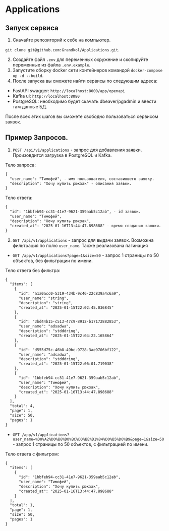 # Applications

## Запуск сервиса

1. Cкачайте репозиторий к себе на компьютер.

`git clone git@github.com:Grandkol/Applications.git`.

2. Создайте файл `.env` для переменных окружение и скопируйте переменные из файла `.env.example`.
3. Запустите сборку docker сети контейнеров командой `docker-compose up -d --build`.
4. После запуска вы сможете найти сервисы по следующим адреса:
- FastAPI swagger: `http://localhost:8000/app/openapi`
- Kafka ui: `http://localhost:8080`
- PostgreSQL: необходимо будет скачать dbeaver/pgadmin и ввести там данные БД.

После всех этих шагов вы сможете свободно пользоваться сервисом заявок.

## Пример Запросов.

1. `POST /api/v1/applications` - запрос для добавления заявки. Произовдится загрузка в PostgreSQL и Kafka.

Тело запроса:
```html
{
  "user_name": "Тимофей", - имя пользователя, составившего заявку.
  "description": "Хочу купить рюкзак" - описания заявки.
}

```
Тело ответа:
```html
{
  "id": "1bbfeb94-cc31-41e7-9621-359aab5c12ab", - id заявки.
  "user_name": "Тимофей",
  "description": "Хочу купить рюкзак",
  "created_at": "2025-01-16T13:44:47.898688" - время создания заявки.
}

```

2. `GET /api/v1/applications` - запрос для выдачи заявок. Возможна фильтрация по полю `user_name`. Также реализована пагинация

 - `GET /app/v1/applications?page=1&size=50` - запрос 1 страницы по 50 объектов, без фильтрации по имени.

Тело ответа без фильтра:
```html
{
  "items": [
    {
      "id": "a1a0acc0-5319-434b-9c46-22c839a4c6a9",
      "user_name": "string",
      "description": "string",
      "created_at": "2025-01-15T22:02:45.036845"
    },
    {
      "id": "3bd44b15-c513-47c9-8912-b17172882853",
      "user_name": "adsadwa",
      "description": "stdddring",
      "created_at": "2025-01-15T22:04:22.165864"
    },
    {
      "id": "d555d75c-46b8-49bc-9728-3ae9706bf122",
      "user_name": "adsadwa",
      "description": "stdddring",
      "created_at": "2025-01-15T22:06:01.719038"
    },
    {
      "id": "1bbfeb94-cc31-41e7-9621-359aab5c12ab",
      "user_name": "Тимофей",
      "description": "Хочу купить рюкзак",
      "created_at": "2025-01-16T13:44:47.898688"
    }
  ],
  "total": 4,
  "page": 1,
  "size": 50,
  "pages": 1
}

```

 - `GET /app/v1/applications?user_name=%D0%A2%D0%B8%D0%BC%D0%BE%D1%84%D0%B5%D0%B9&page=1&size=50` - запрос 1 страницы по 50 объектов, с фильтрацией по имени.

Тело ответа с фильтром:
```html
{
  "items": [
    {
      "id": "1bbfeb94-cc31-41e7-9621-359aab5c12ab",
      "user_name": "Тимофей",
      "description": "Хочу купить рюкзак",
      "created_at": "2025-01-16T13:44:47.898688"
    }
  ],
  "total": 1,
  "page": 1,
  "size": 50,
  "pages": 1
}

```